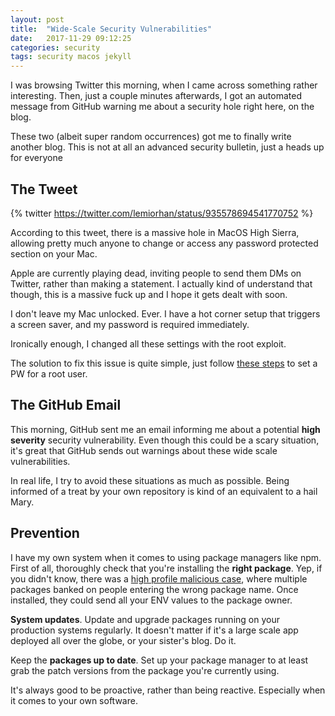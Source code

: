```yaml
---
layout: post
title:  "Wide-Scale Security Vulnerabilities"
date:   2017-11-29 09:12:25
categories: security
tags: security macos jekyll
---
```

I was browsing Twitter this morning, when I came across something rather interesting. Then, just a couple minutes afterwards, I got an automated message from GitHub warning me about a security hole right here, on the blog.

These two (albeit super random occurrences) got me to finally write another blog. This is not at all an advanced security bulletin, just a heads up for everyone

## The Tweet
{% twitter https://twitter.com/lemiorhan/status/935578694541770752 %}

According to this tweet, there is a massive hole in MacOS High Sierra, allowing pretty much anyone to change or access any password protected section on your Mac.

Apple are currently playing dead, inviting people to send them DMs on Twitter, rather than making a statement. I actually kind of understand that though, this is a massive fuck up and I hope it gets dealt with soon.

I don't leave my Mac unlocked. Ever. I have a hot corner setup that triggers a screen saver, and my password is required immediately.

Ironically enough, I changed all these settings with the root exploit.

The solution to fix this issue is quite simple, just follow [these steps](https://t.co/LqNVwVvxEb) to set a PW for a root user.

## The GitHub Email

This morning, GitHub sent me an email informing me about a potential **high severity** security vulnerability. Even though this could be a scary situation, it's great that GitHub sends out warnings about these wide scale vulnerabilities.

In real life, I try to avoid these situations as much as possible. Being informed of a treat by your own repository is kind of an equivalent to a hail Mary.

## Prevention

I have my own system when it comes to using package managers like npm. First of all, thoroughly check that you're installing the **right package**. Yep, if you didn't know, there was a [high profile malicious case](https://iamakulov.com/notes/npm-malicious-packages/), where multiple packages banked on people entering the wrong package name. Once installed, they could send all your ENV values to the package owner.

**System updates**. Update and upgrade packages running on your production systems regularly. It doesn't matter if it's a large scale app deployed all over the globe, or your sister's blog. Do it.

Keep the **packages up to date**. Set up your package manager to at least grab the patch versions from the package you're currently using. 

It's always good to be proactive, rather than being reactive. Especially when it comes to your own software.